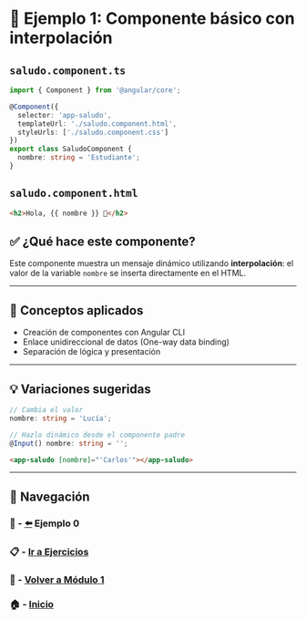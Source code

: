 # 🧪 Ejemplo 1: Componente básico con interpolación

## `saludo.component.ts`
```ts
import { Component } from '@angular/core';

@Component({
  selector: 'app-saludo',
  templateUrl: './saludo.component.html',
  styleUrls: ['./saludo.component.css']
})
export class SaludoComponent {
  nombre: string = 'Estudiante';
}
```

## `saludo.component.html`
```html
<h2>Hola, {{ nombre }} 👋</h2>
```

## ✅ ¿Qué hace este componente?
Este componente muestra un mensaje dinámico utilizando **interpolación**: el valor de la variable `nombre` se inserta directamente en el HTML.

---

## 🧠 Conceptos aplicados
- Creación de componentes con Angular CLI
- Enlace unidireccional de datos (One-way data binding)
- Separación de lógica y presentación

---

## 💡 Variaciones sugeridas

```ts
// Cambia el valor
nombre: string = 'Lucía';
```

```ts
// Hazlo dinámico desde el componente padre
@Input() nombre: string = '';
```

```html
<app-saludo [nombre]="'Carlos'"></app-saludo>
```

---

## 🔁 Navegación

### 🧪 - [⬅️](./Ejemplo_0.md) Ejemplo 0

### 📋 - [Ir a Ejercicios](../../Ejercicios/README.md)

### 📘 - [Volver a Módulo 1](../../Modulo_1.md)

### 🏠 - [Inicio](../../../README.md)
